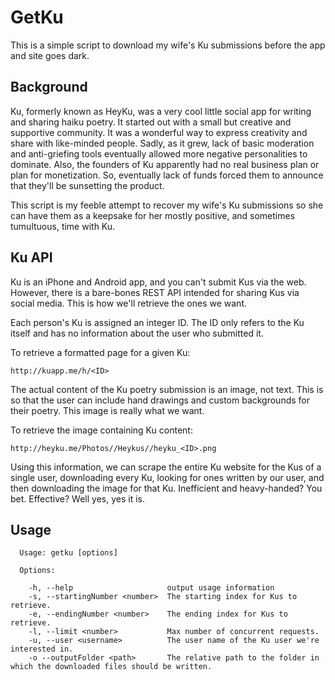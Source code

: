 # GetKu

This is a simple script to download my wife's Ku submissions before the app and site goes dark.

## Background

Ku, formerly known as HeyKu, was a very cool little social app for writing and sharing haiku poetry. 
It started out with a small but creative and supportive community. It was a wonderful way to express
creativity and share with like-minded people. Sadly, as it grew, lack of basic moderation and anti-griefing
tools eventually allowed more negative personalities to dominate. Also, the founders of Ku apparently
had no real business plan or plan for monetization. So, eventually lack of funds forced them to 
announce that they'll be sunsetting the product.

This script is my feeble attempt to recover my wife's Ku submissions so she can have them as a 
keepsake for her mostly positive, and sometimes tumultuous, time with Ku.

## Ku API

Ku is an iPhone and Android app, and you can't submit Kus via the web. However, there is a bare-bones REST API
intended for sharing Kus via social media. This is how we'll retrieve the ones we want.

Each person's Ku is assigned an integer ID. The ID only refers to the Ku itself and has no information about the user who submitted it.

To retrieve a formatted page for a given Ku:

`http://kuapp.me/h/<ID>`

The actual content of the Ku poetry submission is an image, not text. This is so that the user can include hand
drawings and custom backgrounds for their poetry. This image is really what we want.

To retrieve the image containing Ku content:

`http://heyku.me/Photos//Heykus//heyku_<ID>.png`

Using this information, we can scrape the entire Ku website for the Kus of a single user, downloading every Ku, looking for ones written by our user,
and then downloading the image for that Ku. Inefficient and heavy-handed? You bet. Effective? Well yes, yes it is.


## Usage

```
  Usage: getku [options]

  Options:

    -h, --help                     output usage information
    -s, --startingNumber <number>  The starting index for Kus to retrieve.
    -e, --endingNumber <number>    The ending index for Kus to retrieve.
    -l, --limit <number>           Max number of concurrent requests.
    -u, --user <username>          The user name of the Ku user we're interested in. 
    -o --outputFolder <path>       The relative path to the folder in which the downloaded files should be written.
```

